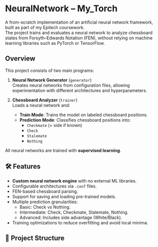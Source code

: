 # NeuralNetwork – My_Torch

A from-scratch implementation of an artificial neural network framework, built as part of my Epitech coursework.  
The project trains and evaluates a neural network to analyze chessboard states from Forsyth–Edwards Notation (FEN), without relying on machine learning libraries such as PyTorch or TensorFlow.

## Overview
This project consists of two main programs:

1. **Neural Network Generator** (`generator`)  
   Creates neural networks from configuration files, allowing experimentation with different architectures and hyperparameters.

2. **Chessboard Analyzer** (`trainer`)  
   Loads a neural network and:
   - **Train Mode**: Trains the model on labeled chessboard positions.
   - **Prediction Mode**: Classifies chessboard positions into:
     - `Checkmate` (+ side if known)
     - `Check`
     - `Stalemate`
     - `Nothing`

All neural networks are trained with **supervised learning**.

## 🛠 Features
- **Custom neural network engine** with no external ML libraries.
- Configurable architectures via `.conf` files.
- FEN-based chessboard parsing.
- Support for saving and loading pre-trained models.
- Multiple prediction granularities:
  - Basic: Check vs Nothing.
  - Intermediate: Check, Checkmate, Stalemate, Nothing.
  - Advanced: Includes side advantage (White/Black).
- Training optimizations to reduce overfitting and avoid local minima.

## 📂 Project Structure
